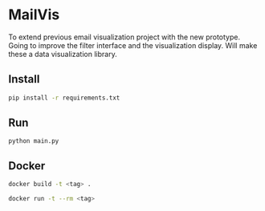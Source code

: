 # MailVis
To extend previous email visualization project with the new prototype. 
Going to improve the filter interface and the visualization display. 
Will make these a data visualization library.

## Install
```bash
pip install -r requirements.txt
```

## Run
```
python main.py
```

## Docker
```bash
docker build -t <tag> .
```
```bash
docker run -t --rm <tag>
```
